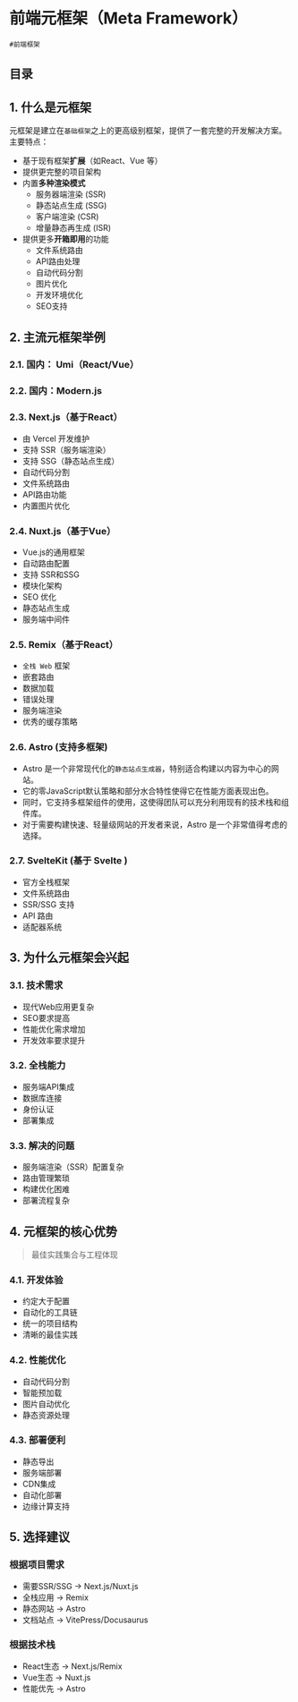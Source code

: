 
# 前端元框架（Meta Framework）

`#前端框架` 


## 目录
<!-- toc -->
 ## 1. 什么是元框架 

元框架是建立在`基础框架`之上的更高级别框架，提供了一套完整的开发解决方案。主要特点：

- 基于现有框架**扩展**（如React、Vue 等）
- 提供更完整的项目架构
- 内置**多种渲染模式**
	- 服务器端渲染 (SSR)
	- 静态站点生成 (SSG)
	- 客户端渲染 (CSR)
	- 增量静态再生成 (ISR)
- 提供更多**开箱即用**的功能
	- 文件系统路由
	- API路由处理
	- 自动代码分割
	- 图片优化
	- 开发环境优化
	- SEO支持

## 2. 主流元框架举例

### 2.1. 国内： Umi（React/Vue） 

### 2.2. 国内：Modern.js

### 2.3. Next.js（基于React）

- 由 Vercel 开发维护
- 支持 SSR（服务端渲染）
- 支持 SSG（静态站点生成）
- 自动代码分割
- 文件系统路由
- API路由功能
- 内置图片优化

### 2.4. Nuxt.js（基于Vue）

- Vue.js的通用框架
- 自动路由配置
- 支持  SSR和SSG
- 模块化架构
- SEO 优化
- 静态站点生成
- 服务端中间件

### 2.5. Remix（基于React）

- `全栈 Web` 框架
- 嵌套路由
- 数据加载
- 错误处理
- 服务端渲染
- 优秀的缓存策略

### 2.6. Astro (支持多框架)

- Astro 是一个非常现代化的`静态站点生成器`，特别适合构建以内容为中心的网站。
- 它的零JavaScript默认策略和部分水合特性使得它在性能方面表现出色。
- 同时，它支持多框架组件的使用，这使得团队可以充分利用现有的技术栈和组件库。
- 对于需要构建快速、轻量级网站的开发者来说，Astro 是一个非常值得考虑的选择。

### 2.7. SvelteKit (基于 Svelte )

- 官方全栈框架
- 文件系统路由
- SSR/SSG 支持
- API 路由
- 适配器系统

## 3. 为什么元框架会兴起

### 3.1. 技术需求

- 现代Web应用更复杂
- SEO要求提高
- 性能优化需求增加
- 开发效率要求提升

### 3.2. 全栈能力

- 服务端API集成
- 数据库连接
- 身份认证
- 部署集成

### 3.3. 解决的问题

- 服务端渲染（SSR）配置复杂
- 路由管理繁琐
- 构建优化困难
- 部署流程复杂

## 4. 元框架的核心优势

> 最佳实践集合与工程体现

### 4.1. 开发体验

- 约定大于配置
- 自动化的工具链
- 统一的项目结构
- 清晰的最佳实践

### 4.2. 性能优化

- 自动代码分割
- 智能预加载
- 图片自动优化
- 静态资源处理

### 4.3. 部署便利

- 静态导出
- 服务端部署
- CDN集成
- 自动化部署
- 边缘计算支持

## 5. 选择建议

### 根据项目需求

- 需要SSR/SSG → Next.js/Nuxt.js
- 全栈应用 → Remix
- 静态网站 → Astro
- 文档站点 → VitePress/Docusaurus

### 根据技术栈

- React生态 → Next.js/Remix
- Vue生态 → Nuxt.js
- 性能优先 → Astro

